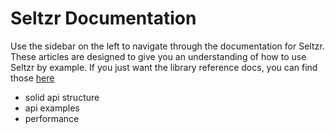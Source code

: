 # Seltzr Documentation
Use the sidebar on the left to navigate through the documentation for Seltzr. These articles are designed to give you an understanding of how to use Seltzr by example. If you just want the library reference docs, you can find those [here](xref:api-docs)

* solid api structure
* api examples
* performance
